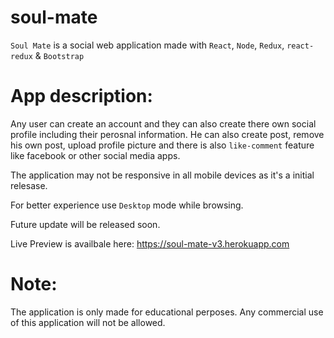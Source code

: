 # soul-mate

`Soul Mate` is a social web application made with `React`, `Node`, `Redux`, `react-redux` & `Bootstrap`

# App description:
Any user can create an account and they can also create there own social profile including their perosnal information. He can also create post, remove his own post, upload profile picture and there is also `like-comment` feature like facebook or other social media apps. 

The application may not be responsive in all mobile devices as it's a initial relesase. 

For better experience use `Desktop` mode while browsing.

Future update will be released soon.

Live Preview is availbale here:
https://soul-mate-v3.herokuapp.com

# Note:
The application is only made for educational perposes. Any commercial use of this application will not be allowed.
